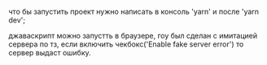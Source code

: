 что бы запустить проект нужно написать в консоль 'yarn' и после 'yarn dev';

джаваскрипт можно запустть в браузере, гоу был сделан с имитацией сервера по тз, если включить чекбокс('Enable fake server error') то сервер выдаст ошибку.

